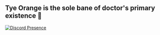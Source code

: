 ## Tye Orange is the sole bane of doctor's primary existence 🍊

[![Discord Presence](https://lanyard.cnrad.dev/api/1073076541770190860)](https://discord.com/users/1073076541770190860)
